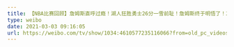 ```yaml
---
title: 【NBA比赛回顾】詹姆斯直呼过瘾！湖人狂胜勇士26分一雪前耻！詹姆斯终于明悟了！2点原因诠释勇士为何会被打爆！
type: weibo
date: 2021-03-03 09:16:05
url: https://weibo.com/tv/show/1034:4610577235116066?from=old_pc_videoshow
---
```


<!-- more -->